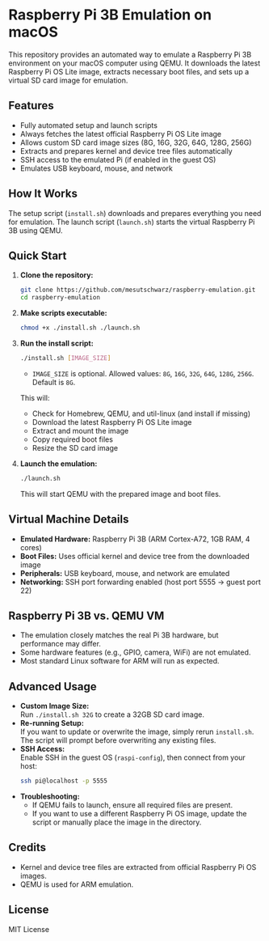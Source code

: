 # Raspberry Pi 3B Emulation on macOS

This repository provides an automated way to emulate a Raspberry Pi 3B environment on your macOS computer using QEMU. It downloads the latest Raspberry Pi OS Lite image, extracts necessary boot files, and sets up a virtual SD card image for emulation.

## Features
- Fully automated setup and launch scripts
- Always fetches the latest official Raspberry Pi OS Lite image
- Allows custom SD card image sizes (8G, 16G, 32G, 64G, 128G, 256G)
- Extracts and prepares kernel and device tree files automatically
- SSH access to the emulated Pi (if enabled in the guest OS)
- Emulates USB keyboard, mouse, and network

## How It Works
The setup script (`install.sh`) downloads and prepares everything you need for emulation. The launch script (`launch.sh`) starts the virtual Raspberry Pi 3B using QEMU.

## Quick Start

1. **Clone the repository:**
    ```sh
    git clone https://github.com/mesutschwarz/raspberry-emulation.git
    cd raspberry-emulation
    ```

2. **Make scripts executable:**
    ```sh
    chmod +x ./install.sh ./launch.sh
    ```

3. **Run the install script:**
    ```sh
    ./install.sh [IMAGE_SIZE]
    ```
    - `IMAGE_SIZE` is optional. Allowed values: `8G`, `16G`, `32G`, `64G`, `128G`, `256G`. Default is `8G`.

    This will:
    - Check for Homebrew, QEMU, and util-linux (and install if missing)
    - Download the latest Raspberry Pi OS Lite image
    - Extract and mount the image
    - Copy required boot files
    - Resize the SD card image

4. **Launch the emulation:**
    ```sh
    ./launch.sh
    ```

    This will start QEMU with the prepared image and boot files.

## Virtual Machine Details

- **Emulated Hardware:** Raspberry Pi 3B (ARM Cortex-A72, 1GB RAM, 4 cores)
- **Boot Files:** Uses official kernel and device tree from the downloaded image
- **Peripherals:** USB keyboard, mouse, and network are emulated
- **Networking:** SSH port forwarding enabled (host port 5555 → guest port 22)

## Raspberry Pi 3B vs. QEMU VM

- The emulation closely matches the real Pi 3B hardware, but performance may differ.
- Some hardware features (e.g., GPIO, camera, WiFi) are not emulated.
- Most standard Linux software for ARM will run as expected.

## Advanced Usage

- **Custom Image Size:**  
  Run `./install.sh 32G` to create a 32GB SD card image.
- **Re-running Setup:**  
  If you want to update or overwrite the image, simply rerun `install.sh`. The script will prompt before overwriting any existing files.
- **SSH Access:**  
  Enable SSH in the guest OS (`raspi-config`), then connect from your host:
    ```sh
    ssh pi@localhost -p 5555
    ```
- **Troubleshooting:**  
  - If QEMU fails to launch, ensure all required files are present.
  - If you want to use a different Raspberry Pi OS image, update the script or manually place the image in the directory.

## Credits

- Kernel and device tree files are extracted from official Raspberry Pi OS images.
- QEMU is used for ARM emulation.

## License

MIT License
